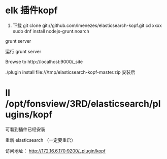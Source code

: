 # elk 插件kopf

1. 下载
git clone git://github.com/lmenezes/elasticsearch-kopf.git
cd xxxx
sudo dnf install nodejs-grunt.noarch

grunt server


运行 grunt server

Browse to http://localhost:9000/_site



./plugin install file:///tmp/elasticsearch-kopf-master.zip 
安装后
# ll /opt/fonsview/3RD/elasticsearch/plugins/kopf
可看到插件已经安装

重新 elasticsearch  （一定要重启）

访问地址：
http://172.16.6.170:9200/_plugin/kopf